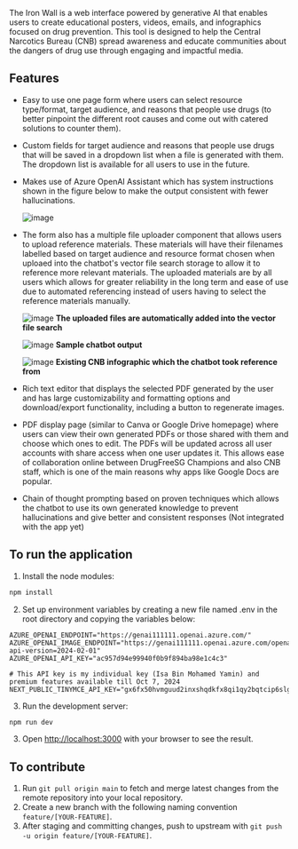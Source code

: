 The Iron Wall is a web interface powered by generative AI that enables users to create educational posters, videos, emails, and infographics focused on drug prevention. This tool is designed to help the Central Narcotics Bureau (CNB) spread awareness and educate communities about the dangers of drug use through engaging and impactful media.

## Features 
- Easy to use one page form where users can select resource type/format, target audience, and reasons that people use drugs (to better pinpoint the different root causes and come out with catered solutions to counter them).
- Custom fields for target audience and reasons that people use drugs that will be saved in a dropdown list when a file is generated with them. The dropdown list is available for all users to use in the future.
- Makes use of Azure OpenAI Assistant which has system instructions shown in the figure below to make the output consistent with fewer hallucinations.
  
  ![image](https://github.com/user-attachments/assets/0046622a-3b50-463d-a24c-f2c9a314e2ba)
- The form also has a multiple file uploader component that allows users to upload reference materials. These materials will have their filenames labelled based on target audience and resource format chosen when uploaed into the chatbot's vector file search storage to allow it to reference more relevant materials. The uploaded materials are by all users which allows for greater reliability in the long term and ease of use due to automated referencing instead of users having to select the reference materials manually.

  ![image](https://github.com/user-attachments/assets/11c8b48f-67aa-44ab-875d-f058608719d2)
  **The uploaded files are automatically added into the vector file search**
  
  ![image](https://github.com/user-attachments/assets/42c37468-7c1d-4966-ab8e-d25036675732)
  **Sample chatbot output**
  
  ![image](https://github.com/user-attachments/assets/942914ce-e512-427c-b88e-e5a19b4c2208)
  **Existing CNB infographic which the chatbot took reference from**

- Rich text editor that displays the selected PDF generated by the user and has large customizability and formatting options and download/export functionality, including a button to regenerate images.
- PDF display page (similar to Canva or Google Drive homepage) where users can view their own generated PDFs or those shared with them and choose which ones to edit. The PDFs will be updated across all user accounts with share access when one user updates it. This allows ease of collaboration online between DrugFreeSG Champions and also CNB staff, which is one of the main reasons why apps like Google Docs are popular.
- Chain of thought prompting based on proven techniques which allows the chatbot to use its own generated knowledge to prevent hallucinations and give better and consistent responses (Not integrated with the app yet)



## To run the application

1. Install the node modules:
```bash
npm install
```

2. Set up environment variables by creating a new file named .env in the root directory and copying the variables below:
```env
AZURE_OPENAI_ENDPOINT="https://genai111111.openai.azure.com/"
AZURE_OPENAI_IMAGE_ENDPOINT="https://genai111111.openai.azure.com/openai/deployments/Dalle3/images/generations?api-version=2024-02-01"
AZURE_OPENAI_API_KEY="ac957d94e99940f0b9f894ba98e1c4c3"

# This API key is my individual key (Isa Bin Mohamed Yamin) and premium features available till Oct 7, 2024
NEXT_PUBLIC_TINYMCE_API_KEY="gx6fx50hvmguud2inxshqdkfx8qi1qy2bqtcip6slgm8qmif"
```

3. Run the development server:

```bash
npm run dev
```

3. Open [http://localhost:3000](http://localhost:3000) with your browser to see the result.


## To contribute

1. Run `git pull origin main` to fetch and merge latest changes from the remote repository into your local repository.
2. Create a new branch with the following naming convention `feature/[YOUR-FEATURE]`.
3. After staging and committing changes, push to upstream with `git push -u origin feature/[YOUR-FEATURE]`.
